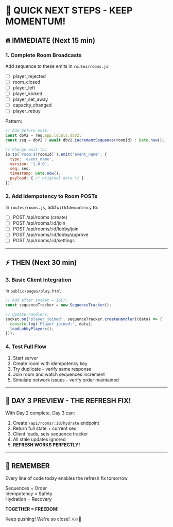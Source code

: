 # 🎯 QUICK NEXT STEPS - KEEP MOMENTUM!

## 🔥 IMMEDIATE (Next 15 min)

### 1. Complete Room Broadcasts
Add sequence to these emits in `routes/rooms.js`:
- [ ] player_rejected
- [ ] room_closed  
- [ ] player_left
- [ ] player_kicked
- [ ] player_set_away
- [ ] capacity_changed
- [ ] player_rebuy

Pattern:
```javascript
// Add before emit:
const dbV2 = req.app.locals.dbV2;
const seq = dbV2 ? await dbV2.incrementSequence(roomId) : Date.now();

// Change emit to:
io.to(`room:${roomId}`).emit('event_name', {
  type: 'event_name',
  version: '1.0.0',
  seq: seq,
  timestamp: Date.now(),
  payload: { /* original data */ }
});
```

### 2. Add Idempotency to Room POSTs
In `routes/rooms.js`, add `withIdempotency` to:
- [ ] POST /api/rooms (create)
- [ ] POST /api/rooms/:id/join
- [ ] POST /api/rooms/:id/lobby/join
- [ ] POST /api/rooms/:id/lobby/approve
- [ ] POST /api/rooms/:id/settings

---

## ⚡ THEN (Next 30 min)

### 3. Basic Client Integration
In `public/pages/play.html`:

```javascript
// Add after socket = io();
const sequenceTracker = new SequenceTracker();

// Update handlers:
socket.on('player_joined', sequenceTracker.createHandler((data) => {
  console.log('Player joined:', data);
  loadLobbyPlayers();
}));
```

### 4. Test Full Flow
1. Start server
2. Create room with idempotency key
3. Try duplicate - verify same response
4. Join room and watch sequences increment
5. Simulate network issues - verify order maintained

---

## 🚀 DAY 3 PREVIEW - THE REFRESH FIX!

With Day 2 complete, Day 3 can:
1. Create `/api/rooms/:id/hydrate` endpoint
2. Return full state + current seq
3. Client loads, sets sequence tracker
4. All stale updates ignored
5. **REFRESH WORKS PERFECTLY!**

---

## 💪 REMEMBER

Every line of code today enables the refresh fix tomorrow.

Sequences = Order  
Idempotency = Safety  
Hydration = Recovery  

**TOGETHER = FREEDOM!**

Keep pushing! We're so close! ⚔️🔥🎯
